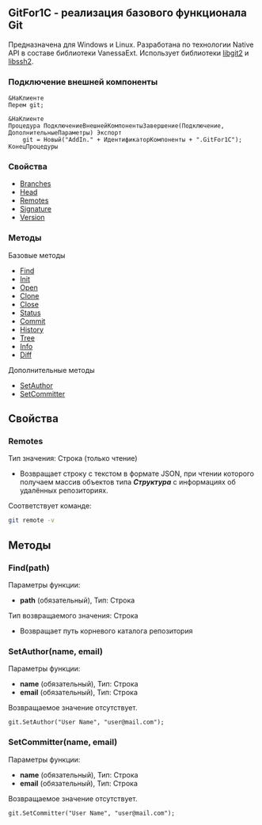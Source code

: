 ## GitFor1C - реализация базового функционала Git

Предназначена для Windows и Linux. Разработана по технологии Native API в составе библиотеки VanessaExt.
Использует библиотеки [libgit2](https://libgit2.org/) и [libssh2](https://libssh2.org/).


### Подключение внешней компоненты

```bsl
&НаКлиенте
Перем git;

&НаКлиенте
Процедура ПодключениеВнешнейКомпонентыЗавершение(Подключение, ДополнительныеПараметры) Экспорт
	git = Новый("AddIn." + ИдентификаторКомпоненты + ".GitFor1C");
КонецПроцедуры	

```
### Свойства
- <a href="#Branches">Branches</a>
- <a href="#Head">Head</a>
- <a href="#Remotes">Remotes</a>
- <a href="#Signature">Signature</a>
- <a href="#Version">Version</a>

### Методы
Базовые методы
- <a href="#Find">Find</a>
- <a href="#Init">Init</a>
- <a href="#Open">Open</a>
- <a href="#Clone">Clone</a>
- <a href="#Close">Close</a>
- <a href="#Status">Status</a>
- <a href="#Commit">Commit</a>
- <a href="#History">History</a>
- <a href="#Tree">Tree</a>
- <a href="#Info">Info</a>
- <a href="#Diff">Diff</a>

Дополнительные методы
- <a href="#SetAuthor">SetAuthor</a>
- <a href="#SetCommitter">SetCommitter</a>

## Свойства
### <a name="Remotes">Remotes</a>
Тип значения: Строка (только чтение)
- Возвращает строку с текстом в формате JSON, при чтении которого получаем
массив объектов типа ***Структура*** с информациях об удалённых репозиториях.

Соответствует команде:
```sh
git remote -v
```

## Методы
### <a name="Find">Find(path)</a>
Параметры функции:
- **path** (обязательный), Тип: Строка

Тип возвращаемого значения: Строка
- Возвращает путь корневого каталога репозитория

### <a name="SetAuthor">SetAuthor(name, email)</a>
Параметры функции:
- **name** (обязательный), Тип: Строка
- **email** (обязательный), Тип: Строка

Возвращаемое значение отсутствует.

```bsl
git.SetAuthor("User Name", "user@mail.com");
```

### <a name="SetCommitter">SetCommitter(name, email)</a>
Параметры функции:
- **name** (обязательный), Тип: Строка
- **email** (обязательный), Тип: Строка

Возвращаемое значение отсутствует.
```bsl
git.SetCommitter("User Name", "user@mail.com");
```

